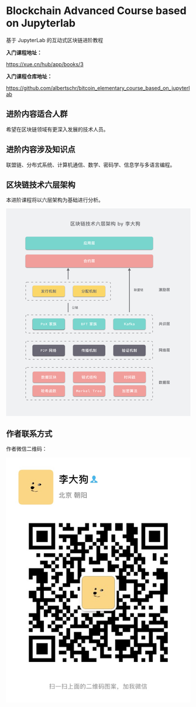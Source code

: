 # Blockchain Advanced Course based on Jupyterlab
基于 JupyterLab 的互动式区块链进阶教程

**入门课程地址：**

  https://xue.cn/hub/app/books/3
  
**入门课程仓库地址：**

  https://github.com/albertschr/bitcoin_elementary_course_based_on_jupyterlab

## 进阶内容适合人群

希望在区块链领域有更深入发展的技术人员。

## 进阶内容涉及知识点

联盟链、分布式系统、计算机通信、数学、密码学、信息学与多语言编程。

## 区块链技术六层架构

本进阶课程将以六层架构为基础进行分析。

![区块链技术六层架构](pics/区块链技术六层架构.png)

## 作者联系方式

作者微信二维码：

![qr_code](pics/qr_code.jpg)
